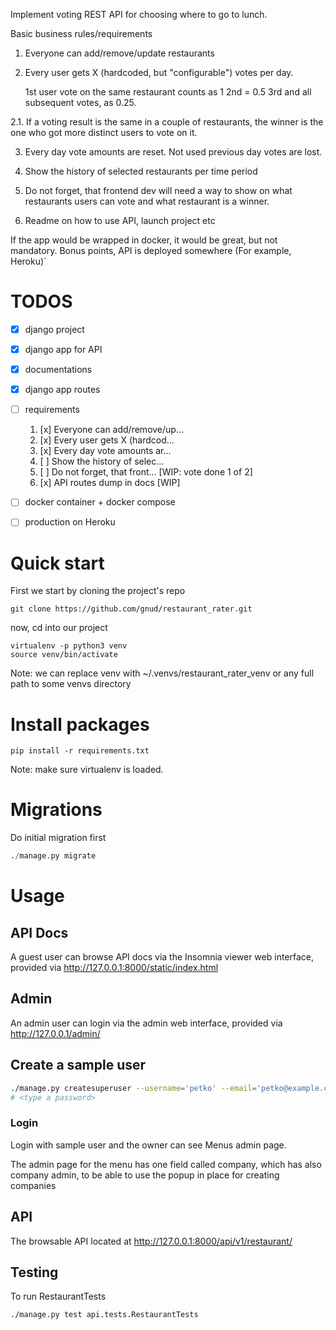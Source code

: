 Implement voting REST API for choosing where to go to lunch.

Basic business rules/requirements

1. Everyone can add/remove/update restaurants

2. Every user gets X (hardcoded, but "configurable") votes per day.

	1st user vote on the same restaurant counts as 1
	2nd = 0.5
	3rd and all subsequent votes, as 0.25.

2.1. If a voting result is the same in a couple of restaurants, the
winner is the one who got more distinct users to vote on it.

3. Every day vote amounts are reset. Not used previous day votes are
lost.

4. Show the history of selected restaurants per time period

5. Do not forget, that frontend dev will need a way to show on what
restaurants users can vote and what restaurant is a winner.

6. Readme on how to use API, launch project etc

If the app would be wrapped in docker, it would be great, but not
mandatory.
Bonus points, API is deployed somewhere (For example, Heroku)`


# TODOS
- [x] django project
- [x] django app for API
- [x] documentations
- [x] django app routes
- [ ] requirements
    1. [x] Everyone can add/remove/up... 
    1. [x] Every user gets X (hardcod...
    1. [x] Every day vote amounts ar...
    1. [ ] Show the history of selec...
    1. [ ] Do not forget, that front... [WIP: vote done 1 of 2]
    1. [x] API routes dump in docs [WIP]
- [ ] docker container + docker compose
- [ ] production on Heroku


# Quick start

First we start by cloning the project's repo

```
git clone https://github.com/gnud/restaurant_rater.git
```

now, cd into our project

```
virtualenv -p python3 venv
source venv/bin/activate
```

Note: we can replace venv with ~/.venvs/restaurant_rater_venv or
any full path to some venvs directory

# Install packages

```
pip install -r requirements.txt
```

Note: make sure virtualenv is loaded.

# Migrations

Do initial migration first

```python 
./manage.py migrate
```

# Usage

## API Docs
A guest user can browse API docs via the Insomnia viewer web interface, provided
via http://127.0.0.1:8000/static/index.html

## Admin

An admin user can login via the admin web interface, provided
via http://127.0.0.1/admin/

## Create a sample user

```bash
./manage.py createsuperuser --username='petko' --email='petko@example.com'
# <type a password>
```

### Login

Login with sample user
and the owner can see Menus admin page.

The admin page for the menu has one field called company, which has also company admin, to be
able to use the popup in place for creating companies

## API

The browsable API located at
http://127.0.0.1:8000/api/v1/restaurant/

## Testing

To run RestaurantTests

```bash
./manage.py test api.tests.RestaurantTests
```